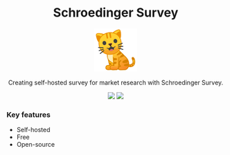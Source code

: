 
<h1 align="center">Schroedinger Survey</h1>

<p align="center">
  <img alt="schroedinger-survey" src="./docs/logo.png" width="100" />
</p>

<p align="center">
  Creating self-hosted survey for market research with Schroedinger Survey. 
</p>

<p align="center">
  <img src="ttps://gitlab.com/Schroedinger1/backend/badges/master/pipeline.svg"/>
  <img src="ttps://gitlab.com/Schroedinger1/backend/badges/master/coverage.svg"/>
</p>

### Key features
- Self-hosted
- Free
- Open-source